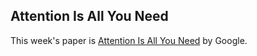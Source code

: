 ## Attention Is All You Need

This week's paper is [Attention Is All You Need](https://arxiv.org/abs/1706.03762) by Google.